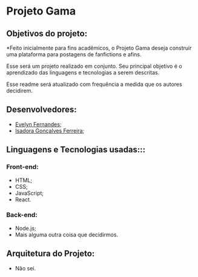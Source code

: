 # Projeto Gama

## Objetivos do projeto:

*Feito inicialmente para fins acadêmicos, o Projeto Gama deseja construir uma plataforma para postagens de fanfictions e afins.

Esse será um projeto realizado em conjunto. Seu principal objetivo é o aprendizado das linguagens e tecnologias a serem descritas.

Esse readme será atualizado com frequência a medida que os autores decidirem.

## Desenvolvedores:

* [Evelyn Fernandes](https://github.com/yoruwitch);
* [Isadora Gonçalves Ferreira](https://github.com/isa56);

## Linguagens e Tecnologias usadas:::

### Front-end:

* HTML; 
* CSS;
* JavaScript;
* React.

### Back-end:

* Node.js;
* Mais alguma outra coisa que decidirmos.

## Arquitetura do Projeto:

* Não sei.
